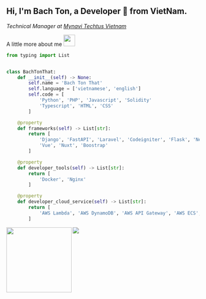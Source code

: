 ## Hi, I'm Bach Ton, a Developer 🚀 from VietNam.

<p><em>
Technical Manager at <a href="[https://nals.vn/](https://mynavitechtus.com/)">Mynavi Techtus Vietnam</a><br>
</em></p>

A little more about me <img src="https://media.giphy.com/media/WUlplcMpOCEmTGBtBW/giphy.gif" width="30"> 
```python
from typing import List


class BachTonThat:
    def __init__(self) -> None:
        self.name = 'Bach Ton That'
        self.language = ['vietnamese', 'english']
        self.code = [
            'Python', 'PHP', 'Javascript', 'Solidity'
            'Typescript', 'HTML', 'CSS'
        ]

    @property
    def frameworks(self) -> List[str]:
        return [
            'Django', 'FastAPI', 'Laravel', 'Codeigniter', 'Flask', 'Nestjs', 'Looppack', 'Express'
            'Vue', 'Nuxt', 'Boostrap'
        ]

    @property
    def developer_tools(self) -> List[str]:
        return [
            'Docker', 'Nginx'
        ]

    @property
    def developer_cloud_service(self) -> List[str]:
        return [
            'AWS Lambda', 'AWS DynamoDB', 'AWS API Gateway', 'AWS ECS', 'AWS DocumentDB', 'AWS Kinesis', 'AWS IOT', 'AWS TimeStreamDB', 'AWS S3', 'AWS SQS', 'AWS SNS', 'AWS Step function'
        ]

```

<div>
<img height="170"  align="left" src="https://github-readme-stats.vercel.app/api?username=bachloxo&theme=tokyonight&show_icons=true&count_private=true&include_all_commits=true" />
<img src="https://github-readme-stats.vercel.app/api/top-langs/?username=bachloxo&hide=jupyter%20notebook&theme=tokyonight&langs_count=6&layout=compact" />
</div>
